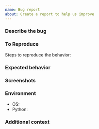 ```yaml
---
name: Bug report
about: Create a report to help us improve
---
```


### Describe the bug

### To Reproduce
Steps to reproduce the behavior:

### Expected behavior

### Screenshots

### Environment
- OS:
- Python:

### Additional context

